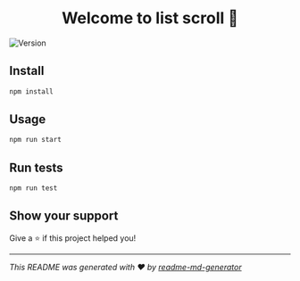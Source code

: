 <h1 align="center">Welcome to list scroll 👋</h1>
<p>
  <img alt="Version" src="https://img.shields.io/npm/v/list scroll.svg">
</p>

## Install

```sh
npm install
```

## Usage

```sh
npm run start
```

## Run tests

```sh
npm run test
```

## Show your support

Give a ⭐️ if this project helped you!

***
_This README was generated with ❤️ by [readme-md-generator](https://github.com/kefranabg/readme-md-generator)_